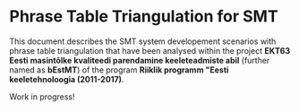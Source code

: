 # Phrase Table Triangulation for SMT

This document describes the SMT system developement scenarios with phrase table triangulation that have been analysed within the project **EKT63 Eesti masintõlke kvaliteedi parendamine keeleteadmiste abil** (further named as **bEstMT**) of the program **Riiklik programm "Eesti keeletehnoloogia (2011-2017)**.

Work in progress!